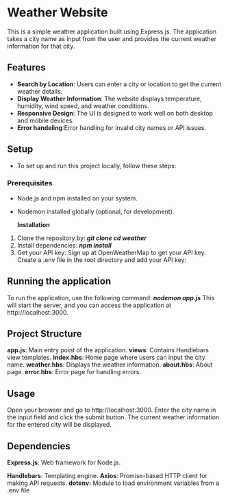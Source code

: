 # Weather Website

This is a simple weather application built using Express.js. The application takes a city name as input from the user and provides the current weather information for that city.
## Features

- **Search by Location**: Users can enter a city or location to get the current weather details.
- **Display Weather Information**: The website displays temperature, humidity, wind speed, and weather conditions.
- **Responsive Design**: The UI is designed to work well on both desktop and mobile devices.
- **Error handeling**:Error handling for invalid city names or API issues.

## Setup
- To set up and run this project locally, follow these steps:

### Prerequisites
- Node.js and npm installed on your system.
- Nodemon installed globally (optional, for development).

  **Installation**
 1. Clone the repository by:
     ***git clone <repository-url>***
      ***cd weather***
2. Install dependencies:
     ***npm install***
3. Get your API key:
    Sign up at OpenWeatherMap to get your API key.
    Create a .env file in the root directory and add your API key:
   
## Running the application
To run the application, use the following command:
    ***nodemon app.js***
This will start the server, and you can access the application at http://localhost:3000.

## Project Structure
**app.js**: Main entry point of the application.
**views**: Contains Handlebars view templates.
**index.hbs**: Home page where users can input the city name.
**weather.hbs**: Displays the weather information.
**about.hbs**: About page.
**error.hbs**: Error page for handling errors.

## Usage
Open your browser and go to http://localhost:3000.
Enter the city name in the input field and click the submit button.
The current weather information for the entered city will be displayed.

## Dependencies
**Express.js**: Web framework for Node.js.

**Handlebars**: Templating engine.
**Axios**: Promise-based HTTP client for making API requests.
**dotenv:** Module to load environment variables from a .env file

  



